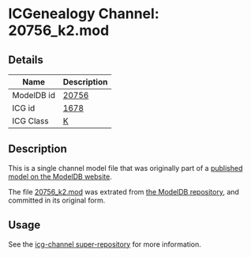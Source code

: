 # ICGenealogy Channel: 20756\_k2.mod

## Details

Name | Description
---- | -----------
ModelDB id | [20756](http://senselab.med.yale.edu/ModelDB/ShowModel.cshtml?model=20756)
ICG id | [1678](http://icg.neurotheory.ox.ac.uk/channels/1/1678)
ICG Class | [K](http://icg.neurotheory.ox.ac.uk/channels/1)

## Description

This is a single channel model file that was originally part of a [published model on the ModelDB website](http://senselab.med.yale.edu/mModelDB/ShowModel.cshtml?model=20756).

The file [20756\_k2.mod](20756_k2.mod) was extrated from [the ModelDB repository](http://senselab.med.yale.edu/ModelDB/ShowModel.cshtml?model=20756), and committed in its original form.

## Usage

See the [icg-channel super-repository](https://github.com/icgenealogy/icg-channels) for more information.
